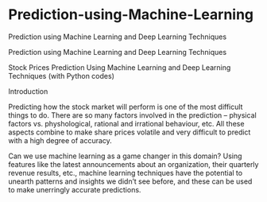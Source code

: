 # Prediction-using-Machine-Learning
Prediction using Machine Learning and Deep Learning Techniques


Prediction using Machine Learning and Deep Learning Techniques


Stock Prices Prediction Using Machine Learning and Deep Learning Techniques (with Python codes)


Introduction

Predicting how the stock market will perform is one of the most difficult things to do. There are so many factors involved in the prediction – physical factors vs. physhological, rational and irrational behaviour, etc. All these aspects combine to make share prices volatile and very difficult to predict with a high degree of accuracy.

Can we use machine learning as a game changer in this domain? Using features like the latest announcements about an organization, their quarterly revenue results, etc., machine learning techniques have the potential to unearth patterns and insights we didn’t see before, and these can be used to make unerringly accurate predictions.


